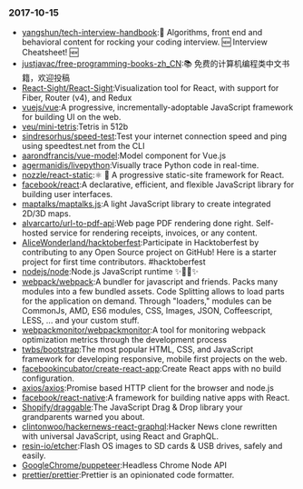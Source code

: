 ### 2017-10-15 
* [yangshun/tech-interview-handbook](https://github.com//yangshun/tech-interview-handbook):💯 Algorithms, front end and behavioral content for rocking your coding interview. 🆕 Interview Cheatsheet! 🆕 
* [justjavac/free-programming-books-zh_CN](https://github.com//justjavac/free-programming-books-zh_CN):📚 免费的计算机编程类中文书籍，欢迎投稿 
* [React-Sight/React-Sight](https://github.com//React-Sight/React-Sight):Visualization tool for React, with support for Fiber, Router (v4), and Redux 
* [vuejs/vue](https://github.com//vuejs/vue):A progressive, incrementally-adoptable JavaScript framework for building UI on the web. 
* [veu/mini-tetris](https://github.com//veu/mini-tetris):Tetris in 512b 
* [sindresorhus/speed-test](https://github.com//sindresorhus/speed-test):Test your internet connection speed and ping using speedtest.net from the CLI 
* [aarondfrancis/vue-model](https://github.com//aarondfrancis/vue-model):Model component for Vue.js 
* [agermanidis/livepython](https://github.com//agermanidis/livepython):Visually trace Python code in real-time. 
* [nozzle/react-static](https://github.com//nozzle/react-static):⚛️ 🚀 A progressive static-site framework for React. 
* [facebook/react](https://github.com//facebook/react):A declarative, efficient, and flexible JavaScript library for building user interfaces. 
* [maptalks/maptalks.js](https://github.com//maptalks/maptalks.js):A light JavaScript library to create integrated 2D/3D maps. 
* [alvarcarto/url-to-pdf-api](https://github.com//alvarcarto/url-to-pdf-api):Web page PDF rendering done right. Self-hosted service for rendering receipts, invoices, or any content. 
* [AliceWonderland/hacktoberfest](https://github.com//AliceWonderland/hacktoberfest):Participate in Hacktoberfest by contributing to any Open Source project on GitHub! Here is a starter project for first time contributors. #hacktoberfest 
* [nodejs/node](https://github.com//nodejs/node):Node.js JavaScript runtime ✨🐢🚀✨ 
* [webpack/webpack](https://github.com//webpack/webpack):A bundler for javascript and friends. Packs many modules into a few bundled assets. Code Splitting allows to load parts for the application on demand. Through "loaders," modules can be CommonJs, AMD, ES6 modules, CSS, Images, JSON, Coffeescript, LESS, ... and your custom stuff. 
* [webpackmonitor/webpackmonitor](https://github.com//webpackmonitor/webpackmonitor):A tool for monitoring webpack optimization metrics through the development process 
* [twbs/bootstrap](https://github.com//twbs/bootstrap):The most popular HTML, CSS, and JavaScript framework for developing responsive, mobile first projects on the web. 
* [facebookincubator/create-react-app](https://github.com//facebookincubator/create-react-app):Create React apps with no build configuration. 
* [axios/axios](https://github.com//axios/axios):Promise based HTTP client for the browser and node.js 
* [facebook/react-native](https://github.com//facebook/react-native):A framework for building native apps with React. 
* [Shopify/draggable](https://github.com//Shopify/draggable):The JavaScript Drag & Drop library your grandparents warned you about. 
* [clintonwoo/hackernews-react-graphql](https://github.com//clintonwoo/hackernews-react-graphql):Hacker News clone rewritten with universal JavaScript, using React and GraphQL. 
* [resin-io/etcher](https://github.com//resin-io/etcher):Flash OS images to SD cards & USB drives, safely and easily. 
* [GoogleChrome/puppeteer](https://github.com//GoogleChrome/puppeteer):Headless Chrome Node API 
* [prettier/prettier](https://github.com//prettier/prettier):Prettier is an opinionated code formatter. 
